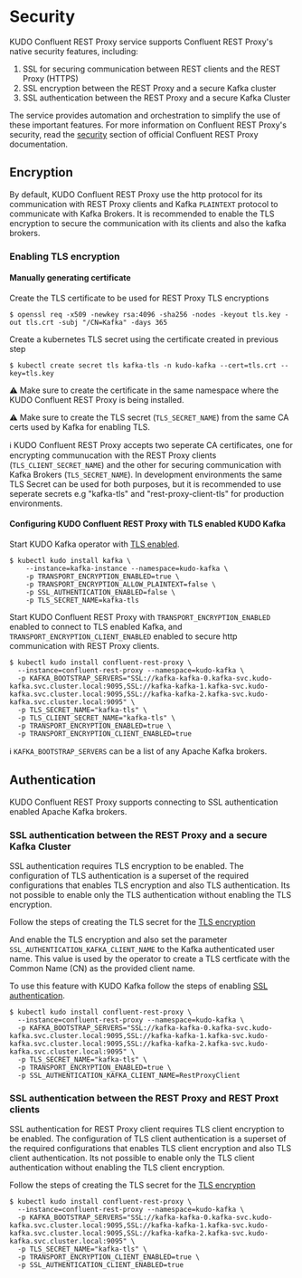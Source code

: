 # Security

KUDO Confluent REST Proxy service supports Confluent REST Proxy's native security features, including:

1. SSL for securing communication between REST clients and the REST Proxy (HTTPS)
2. SSL encryption between the REST Proxy and a secure Kafka cluster
3. SSL authentication between the REST Proxy and a secure Kafka Cluster

The service provides automation and orchestration to simplify the use of these important features. For more information on Confluent REST Proxy's security, read the [security](https://docs.confluent.io/current/kafka-rest/security.html) section of official Confluent REST Proxy documentation.

## Encryption

By default, KUDO Confluent REST Proxy use the http protocol for its communication with REST Proxy clients and Kafka `PLAINTEXT` protocol to communicate with Kafka Brokers. It is recommended to enable the TLS encryption to secure the communication with its clients and also the kafka brokers. 

### Enabling  TLS encryption

#### Manually generating certificate

Create the TLS certificate to be used for REST Proxy TLS encryptions

```
$ openssl req -x509 -newkey rsa:4096 -sha256 -nodes -keyout tls.key -out tls.crt -subj "/CN=Kafka" -days 365
```

Create a kubernetes TLS secret using the certificate created in previous step 

```
$ kubectl create secret tls kafka-tls -n kudo-kafka --cert=tls.crt --key=tls.key
```

:warning: Make sure to create the certificate in the same namespace where the KUDO Confluent REST Proxy is being installed.

:warning: Make sure to create the TLS secret (`TLS_SECRET_NAME`) from the same CA certs used by Kafka for enabling TLS.

:information_source: KUDO Confluent REST Proxy accepts two seperate CA certificates, one for encrypting communucation with the REST Proxy clients (`TLS_CLIENT_SECRET_NAME`) and the other for securing communication with Kafka Brokers (`TLS_SECRET_NAME`). In development environments the same TLS Secret can be used for both purposes, but it is recommended to use seperate secrets e.g "kafka-tls" and "rest-proxy-client-tls" for production environments.

#### Configuring KUDO Confluent REST Proxy with TLS enabled KUDO Kafka

Start KUDO Kafka operator with [TLS enabled](https://github.com/kudobuilder/operators/blob/master/repository/kafka/docs/latest/security.md#enabling--tls-encryption).

```
$ kubectl kudo install kafka \
    --instance=kafka-instance --namespace=kudo-kafka \
    -p TRANSPORT_ENCRYPTION_ENABLED=true \
    -p TRANSPORT_ENCRYPTION_ALLOW_PLAINTEXT=false \
    -p SSL_AUTHENTICATION_ENABLED=false \
    -p TLS_SECRET_NAME=kafka-tls
```

Start KUDO Confluent REST Proxy with `TRANSPORT_ENCRYPTION_ENABLED` enabled to connect to TLS enabled Kafka, and `TRANSPORT_ENCRYPTION_CLIENT_ENABLED` enabled to secure http communication with REST Proxy clients.

```
$ kubectl kudo install confluent-rest-proxy \
  --instance=confluent-rest-proxy --namespace=kudo-kafka \
  -p KAFKA_BOOTSTRAP_SERVERS="SSL://kafka-kafka-0.kafka-svc.kudo-kafka.svc.cluster.local:9095,SSL://kafka-kafka-1.kafka-svc.kudo-kafka.svc.cluster.local:9095,SSL://kafka-kafka-2.kafka-svc.kudo-kafka.svc.cluster.local:9095" \
  -p TLS_SECRET_NAME="kafka-tls" \
  -p TLS_CLIENT_SECRET_NAME="kafka-tls" \
  -p TRANSPORT_ENCRYPTION_ENABLED=true \
  -p TRANSPORT_ENCRYPTION_CLIENT_ENABLED=true
```

:information_source: `KAFKA_BOOTSTRAP_SERVERS` can be a list of any Apache Kafka brokers.

## Authentication

KUDO Confluent REST Proxy supports connecting to SSL authentication enabled Apache Kafka brokers.

### SSL authentication between the REST Proxy and a secure Kafka Cluster

SSL authentication requires TLS encryption to be enabled. The configuration of TLS authentication is a superset of the required configurations that enables TLS encryption and also TLS authentication. Its not possible to enable only the TLS authentication without enabling the TLS encryption.

Follow the steps of creating the TLS secret for the [TLS encryption](#enabling-tls-encryption) 

And enable the TLS encryption and also set the parameter `SSL_AUTHENTICATION_KAFKA_CLIENT_NAME` to the Kafka authenticated user name. This value is used by the operator to create a TLS certficate with the Common Name (CN) as the provided client name.

To use this feature with KUDO Kafka follow the steps of enabling [SSL authentication](https://github.com/kudobuilder/operators/blob/master/repository/kafka/docs/latest/security.md#tls-authentication).

```
$ kubectl kudo install confluent-rest-proxy \
  --instance=confluent-rest-proxy --namespace=kudo-kafka \
  -p KAFKA_BOOTSTRAP_SERVERS="SSL://kafka-kafka-0.kafka-svc.kudo-kafka.svc.cluster.local:9095,SSL://kafka-kafka-1.kafka-svc.kudo-kafka.svc.cluster.local:9095,SSL://kafka-kafka-2.kafka-svc.kudo-kafka.svc.cluster.local:9095" \
  -p TLS_SECRET_NAME="kafka-tls" \
  -p TRANSPORT_ENCRYPTION_ENABLED=true \
  -p SSL_AUTHENTICATION_KAFKA_CLIENT_NAME=RestProxyClient
```

### SSL authentication between the REST Proxy and REST Proxt clients

SSL authentication for REST Proxy client requires TLS client encryption to be enabled. The configuration of TLS client authentication is a superset of the required configurations that enables TLS client encryption and also TLS client authentication. Its not possible to enable only the TLS client authentication without enabling the TLS client encryption.

Follow the steps of creating the TLS secret for the [TLS encryption](#enabling-tls-encryption)

```
$ kubectl kudo install confluent-rest-proxy \
  --instance=confluent-rest-proxy --namespace=kudo-kafka \
  -p KAFKA_BOOTSTRAP_SERVERS="SSL://kafka-kafka-0.kafka-svc.kudo-kafka.svc.cluster.local:9095,SSL://kafka-kafka-1.kafka-svc.kudo-kafka.svc.cluster.local:9095,SSL://kafka-kafka-2.kafka-svc.kudo-kafka.svc.cluster.local:9095" \
  -p TLS_SECRET_NAME="kafka-tls" \
  -p TRANSPORT_ENCRYPTION_CLIENT_ENABLED=true \
  -p SSL_AUTHENTICATION_CLIENT_ENABLED=true
```

